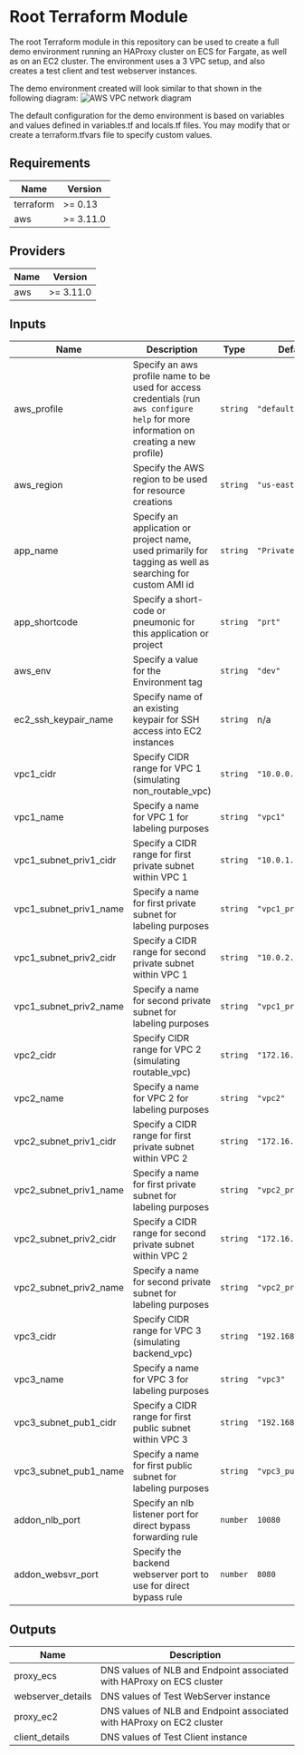 # Root Terraform Module

The root Terraform module in this repository can be used to create a full demo environment running an HAProxy cluster on ECS for Fargate, as well as on an EC2 cluster. The environment uses a 3 VPC setup, and also creates a test client and test webserver instances.

The demo environment created will look similar to that shown in the following diagram:
![AWS VPC network diagram](./docs/images/aws\_vpc\_diagram.png)

The default configuration for the demo environment is based on variables and values defined in variables.tf and locals.tf files. You may modify that or create a terraform.tfvars file to specify custom values.

## Requirements

| Name | Version |
|------|---------|
| terraform | >= 0.13 |
| aws | >= 3.11.0 |

## Providers

| Name | Version |
|------|---------|
| aws | >= 3.11.0 |

## Inputs

| Name | Description | Type | Default | Required |
|------|-------------|------|---------|:--------:|
| aws\_profile | Specify an aws profile name to be used for access credentials (run `aws configure help` for more information on creating a new profile) | `string` | `"default"` | no |
| aws\_region | Specify the AWS region to be used for resource creations | `string` | `"us-east-1"` | no |
| app\_name | Specify an application or project name, used primarily for tagging as well as searching for custom AMI id | `string` | `"PrivateRouting"` | no |
| app\_shortcode | Specify a short-code or pneumonic for this application or project | `string` | `"prt"` | no |
| aws\_env | Specify a value for the Environment tag | `string` | `"dev"` | no |
| ec2\_ssh\_keypair\_name | Specify name of an existing keypair for SSH access into EC2 instances | `string` | n/a | yes |
| vpc1\_cidr | Specify CIDR range for VPC 1 (simulating non\_routable\_vpc) | `string` | `"10.0.0.0/16"` | no |
| vpc1\_name | Specify a name for VPC 1 for labeling purposes | `string` | `"vpc1"` | no |
| vpc1\_subnet\_priv1\_cidr | Specify a CIDR range for first private subnet within VPC 1 | `string` | `"10.0.1.0/24"` | no |
| vpc1\_subnet\_priv1\_name | Specify a name for first private subnet for labeling purposes | `string` | `"vpc1_priv1"` | no |
| vpc1\_subnet\_priv2\_cidr | Specify a CIDR range for second private subnet within VPC 1 | `string` | `"10.0.2.0/24"` | no |
| vpc1\_subnet\_priv2\_name | Specify a name for second private subnet for labeling purposes | `string` | `"vpc1_priv2"` | no |
| vpc2\_cidr | Specify CIDR range for VPC 2 (simulating routable\_vpc) | `string` | `"172.16.0.0/16"` | no |
| vpc2\_name | Specify a name for VPC 2 for labeling purposes | `string` | `"vpc2"` | no |
| vpc2\_subnet\_priv1\_cidr | Specify a CIDR range for first private subnet within VPC 2 | `string` | `"172.16.1.0/24"` | no |
| vpc2\_subnet\_priv1\_name | Specify a name for first private subnet for labeling purposes | `string` | `"vpc2_priv1"` | no |
| vpc2\_subnet\_priv2\_cidr | Specify a CIDR range for second private subnet within VPC 2 | `string` | `"172.16.3.0/24"` | no |
| vpc2\_subnet\_priv2\_name | Specify a name for second private subnet for labeling purposes | `string` | `"vpc2_priv2"` | no |
| vpc3\_cidr | Specify CIDR range for VPC 3 (simulating backend\_vpc) | `string` | `"192.168.0.0/16"` | no |
| vpc3\_name | Specify a name for VPC 3 for labeling purposes | `string` | `"vpc3"` | no |
| vpc3\_subnet\_pub1\_cidr | Specify a CIDR range for first public subnet within VPC 3 | `string` | `"192.168.1.0/24"` | no |
| vpc3\_subnet\_pub1\_name | Specify a name for first public subnet for labeling purposes | `string` | `"vpc3_pub1"` | no |
| addon\_nlb\_port | Specify an nlb listener port for direct bypass forwarding rule | `number` | `10080` | no |
| addon\_websvr\_port | Specify the backend webserver port to use for direct bypass rule | `number` | `8080` | no |

## Outputs

| Name | Description |
|------|-------------|
| proxy\_ecs | DNS values of NLB and Endpoint associated with HAProxy on ECS cluster |
| webserver\_details | DNS values of Test WebServer instance |
| proxy\_ec2 | DNS values of NLB and Endpoint associated with HAProxy on EC2 cluster |
| client\_details | DNS values of Test Client instance |

